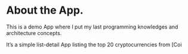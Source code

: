 # About the App.

This is a demo App where I put my last programming knowledges and architecture concepts.

It’s a simple list-detail App listing the top 20 cryptocurrencies from [Coi
